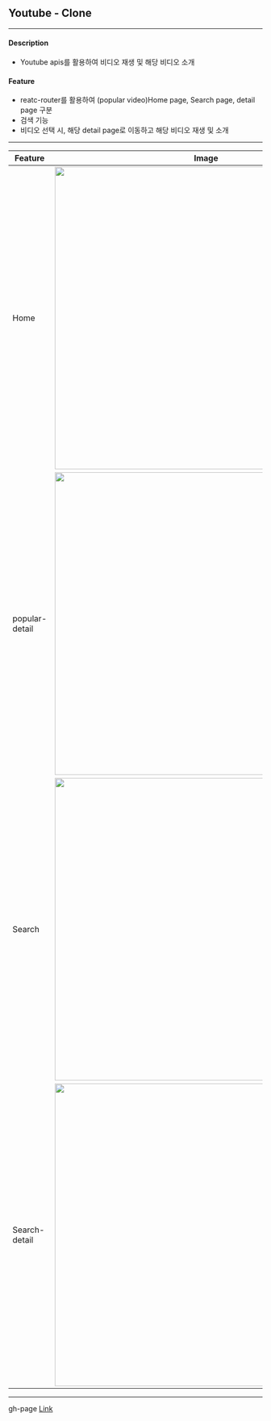 ## Youtube - Clone

---

#### Description

- Youtube apis를 활용하여 비디오 재생 및 해당 비디오 소개

#### Feature

- reatc-router를 활용하여 (popular video)Home page, Search page, detail page 구분
- 검색 기능
- 비디오 선택 시, 해당 detail page로 이동하고 해당 비디오 재생 및 소개

---

| Feature        | Image                                                                                                                         |
| -------------- | ----------------------------------------------------------------------------------------------------------------------------- |
| Home           | <img src="https://user-images.githubusercontent.com/83333409/149660850-4543c3ec-becf-409f-9f7f-2b534c789caf.png" width='600'> |
| popular-detail | <img src="https://user-images.githubusercontent.com/83333409/149660856-0325ab71-35c0-480b-b67f-2a5754ef0645.png" width='600'> |
| Search         | <img src='https://user-images.githubusercontent.com/83333409/149660861-d1ea8978-ab69-4d26-b8fd-ad6be5e3fb01.png' width=600>   |
| Search-detail  | <img src='https://user-images.githubusercontent.com/83333409/149660870-cb7e0809-5c7a-4cf5-bef1-ebe1b5732509.png' width=600>   |

---

gh-page [Link](https://jangth0655.github.io/react-youtube-clone)
